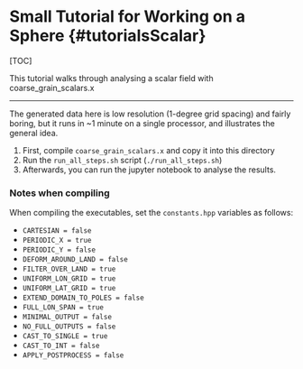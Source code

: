 # Small Tutorial for Working on a Sphere {#tutorialsScalar}
[TOC]

This tutorial walks through analysing a scalar field with coarse_grain_scalars.x

---

The generated data here is low resolution (1-degree grid spacing) and fairly boring, but it runs in ~1 minute on a single processor, and illustrates the general idea.

1. First, compile `coarse_grain_scalars.x` and copy it into this directory
2. Run the `run_all_steps.sh` script (`./run_all_steps.sh`)
3. Afterwards, you can run the jupyter notebook to analyse the results.


### Notes when compiling

When compiling the executables, set the `constants.hpp` variables as follows:
- `CARTESIAN = false`
- `PERIODIC_X = true`
- `PERIODIC_Y = false`
- `DEFORM_AROUND_LAND = false`
- `FILTER_OVER_LAND = true`
- `UNIFORM_LON_GRID = true`
- `UNIFORM_LAT_GRID = true`
- `EXTEND_DOMAIN_TO_POLES = false`
- `FULL_LON_SPAN = true`
- `MINIMAL_OUTPUT = false`
- `NO_FULL_OUTPUTS = false`
- `CAST_TO_SINGLE = true`
- `CAST_TO_INT = false`
- `APPLY_POSTPROCESS = false`
